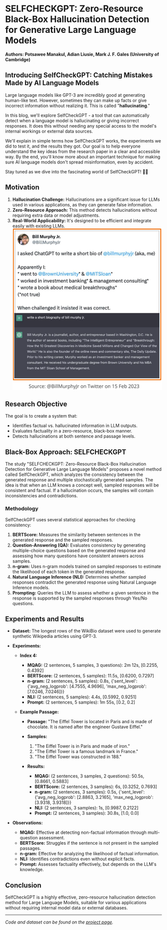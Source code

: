 # **SELFCHECKGPT: Zero-Resource Black-Box Hallucination Detection for Generative Large Language Models**
**Authors: Potsawee Manakul, Adian Liusie, Mark J. F. Gales (University of Cambridge)**

## **Introducing SelfCheckGPT: Catching Mistakes Made by AI Language Models**
Large language models like GPT-3 are incredibly good at generating human-like text. 
However, sometimes they can make up facts or give incorrect information without realizing it. This is called "**hallucinating**."

In this blog, we'll explore SelfCheckGPT - a tool that can automatically detect when a language model is hallucinating or giving incorrect responses. 
It does this without needing any special access to the model's internal workings or external data sources.

We'll explain in simple terms how SelfCheckGPT works, the experiments we did to test it, and the results they got. Our goal is to help everyone understand the key ideas from the research paper in a clear and accessible way.
By the end, you'll know more about an important technique for making sure AI language models don't spread misinformation, even by accident. 

Stay tuned as we dive into the fascinating world of SelfCheckGPT! 🕵️‍♀️


## **Motivation**
1. **Hallucination Challenge:** Hallucinations are a significant issue for LLMs used in various applications, as they can generate false information.
2. **Zero-Resource Approach:** This method detects hallucinations without requiring extra data or model adjustments.
3. **Real-World Applicability:** It's designed to be efficient and integrate easily with existing LLMs.
![Motivation Image](/tweet.png/)


## **Research Objective**
The goal is to create a system that:
- Identifies factual vs. hallucinated information in LLM outputs.
- Evaluates factuality in a zero-resource, black-box manner.
- Detects hallucinations at both sentence and passage levels.

## **Black-Box Approach: SELFCHECKGPT**
The study "SELFCHECKGPT: Zero-Resource Black-Box Hallucination Detection for Generative Large Language Models" proposes a novel method called SelfCheckGPT, which analyzes the consistency between the generated response and multiple stochastically generated samples. The idea is that when an LLM knows a concept well, sampled responses will be consistent and factual. If a hallucination occurs, the samples will contain inconsistencies and contradictions.

### **Methodology**
SelfCheckGPT uses several statistical approaches for checking consistency:
1. **BERTScore:** Measures the similarity between sentences in the generated response and the sampled responses.
2. **Question-Answering (QA):** Evaluates consistency by generating multiple-choice questions based on the generated response and assessing how many questions have consistent answers across samples.
3. **n-gram:** Uses n-gram models trained on sampled responses to estimate the likelihood of each token in the generated response.
4. **Natural Language Inference (NLI):** Determines whether sampled responses contradict the generated response using Natural Language Inference models.
5. **Prompting:** Queries the LLM to assess whether a given sentence in the response is supported by the sampled responses through Yes/No questions.

## **Experiments and Results**
- **Dataset:** The longest rows of the WikiBio dataset were used to generate synthetic Wikipedia articles using GPT-3.
- **Experiments:**
  - **Index 4:**
    - **MQAG:** (2 sentences, 5 samples, 3 questions): 2m 12s, [0.2255, 0.4392]
    - **BERTScore:** (2 sentences, 5 samples): 11.5s, [0.6200, 0.7297]
    - **n-gram:** (2 sentences, 5 samples): 0.8s, {'sent_level': {'avg_neg_logprob': [4.7555, 4.9696], 'max_neg_logprob': [7.0246, 7.0246]}}
    - **NLI:** (2 sentences, 5 samples): 4.4s, [0.5992, 0.9251]
    - **Prompt:** (2 sentences, 5 samples): 1m 55s, [0.2, 0.2]

  - **Example Passage:**
    - **Passage:** "The Eiffel Tower is located in Paris and is made of chocolate. It is named after the engineer Gustave Eiffel."
    - **Samples:**
      1. "The Eiffel Tower is in Paris and made of iron."
      2. "The Eiffel Tower is a famous landmark in France."
      3. "The Eiffel Tower was constructed in 188."

    - **Results:**
      - **MQAG:** (2 sentences, 3 samples, 2 questions): 50.5s, [0.8661, 0.5883]
      - **BERTScore:** (2 sentences, 3 samples): 6s, [0.3252, 0.7693]
      - **n-gram:** (2 sentences, 3 samples): 0.5s, {'sent_level': {'avg_neg_logprob': [2.8863, 3.2165], 'max_neg_logprob': [3.9318, 3.9318]}}
      - **NLI:** (2 sentences, 3 samples): 1s, [0.9987, 0.2122]
      - **Prompt:** (2 sentences, 3 samples): 30.8s, [1.0, 0.0]

- **Observations:**
  - **MQAG:** Effective at detecting non-factual information through multi-question assessment.
  - **BERTScore:** Struggles if the sentence is not present in the sampled passages.
  - **n-gram:** Effective for analyzing the likelihood of factual information.
  - **NLI:** Identifies contradictions even without explicit facts.
  - **Prompt:** Assesses factuality effectively, but depends on the LLM's knowledge.

## **Conclusion**
SelfCheckGPT is a highly effective, zero-resource hallucination detection method for Large Language Models, suitable for various applications without requiring internal model data or external databases.

---

*Code and dataset can be found on the [project page](https://github.com/potsawee/selfcheckgpt).*
